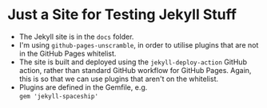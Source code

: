 # Just a Site for Testing Jekyll Stuff

- The Jekyll site is in the `docs` folder.
- I'm using `github-pages-unscramble`, in order to utilise plugins that are not in the GitHub Pages whitelist.
- The site is built and deployed using the `jekyll-deploy-action` GitHub action, rather than standard GitHub workflow for GitHub Pages.  Again, this is so that we can use plugins that aren't on the whitelist.
- Plugins are defined in the Gemfile, e.g. \
  `gem 'jekyll-spaceship'`
